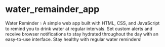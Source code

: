 # water_remainder_app
Water Reminder 💧 A simple web app built with HTML, CSS, and JavaScript to remind you to drink water at regular intervals. Set custom alerts and receive browser notifications to stay hydrated throughout the day with an easy-to-use interface. Stay healthy with regular water reminders!
